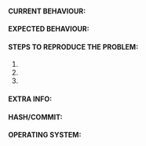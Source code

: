 #### CURRENT BEHAVIOUR:
<!-- Describe the bug in detail. Database to link spells, NPCs, quests etc https://wowgaming.altervista.org/aowow/ -->

#### EXPECTED BEHAVIOUR:
<!-- Describe how it should be working without the bug. -->

#### STEPS TO REPRODUCE THE PROBLEM:
1. 
2. 
3. 
<!-- Describe precisely how to reproduce the bug so we can fix it or confirm its existence:
 - Which commands to use? Which NPC to teleport to?
 - Do we need to have debug flags on Cmake?
 - Do we need to look at the console while the bug happens?
 - Other steps
-->

#### EXTRA INFO:
<!--
Any information that can help the developers to identify and fix the issue should be put here.
Examples:
- the code line(s) that cause the issue
- does this feature work in other server appplications (e.g. CMaNGOS, TrinityCore, AzerothCore, etc...) ?
-->

#### HASH/COMMIT:
<!-- Copy the first line of the `worldserver`, `authserver` startup.
For example: WarheadCore rev. 08a7a4639d18 2020-08-22 04:15:15 +0700 (logs branch) (Win64, RelWithDebInfo, Dynamic) (worldserver-daemon) -->

#### OPERATING SYSTEM:
<!-- Windows 7/10, Debian 8/9/10, Ubuntu 16/18 etc... -->
